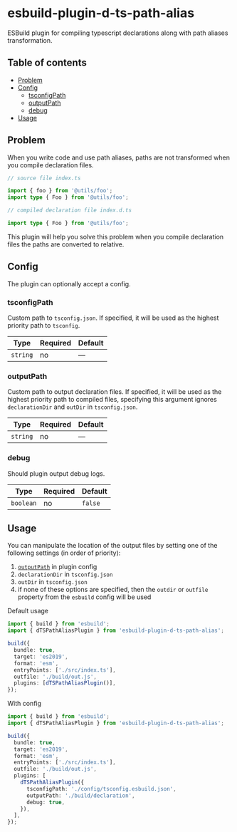 # esbuild-plugin-d-ts-path-alias

ESBuild plugin for compiling typescript declarations along with path aliases transformation.

## Table of contents

- [Problem](#problem)
- [Config](#config)
  - [tsconfigPath](#tsconfigpath)
  - [outputPath](#outputpath)
  - [debug](#debug)
- [Usage](#usage)

## Problem

When you write code and use path aliases, paths are not transformed when you compile declaration files.

```ts
// source file index.ts

import { foo } from '@utils/foo';
import type { Foo } from '@utils/foo';
```

```ts
// compiled declaration file index.d.ts

import type { Foo } from '@utils/foo';
```

This plugin will help you solve this problem when you compile declaration files the paths are converted to relative.

## Config

The plugin can optionally accept a config.

### tsconfigPath

Custom path to `tsconfig.json`. If specified, it will be used as the highest priority path to `tsconfig`.

| Type     | Required | Default |
| -------- | -------- | ------- |
| `string` | no       | —       |

### outputPath

Custom path to output declaration files. If specified, it will be used as the highest priority path to compiled files, specifying this argument ignores `declarationDir` and `outDir` in `tsconfig.json`.

| Type     | Required | Default |
| -------- | -------- | ------- |
| `string` | no       | —       |

### debug

Should plugin output debug logs.

| Type      | Required | Default |
| --------- | -------- | ------- |
| `boolean` | no       | `false` |

## Usage

You can manipulate the location of the output files by setting one of the following settings (in order of priority):

1. [`outputPath`](#outputpath) in plugin config
2. `declarationDir` in `tsconfig.json`
3. `outDir` in `tsconfig.json`
4. if none of these options are specified, then the `outdir` or `outfile` property from the `esbuild` config will be used

Default usage

```ts
import { build } from 'esbuild';
import { dTSPathAliasPlugin } from 'esbuild-plugin-d-ts-path-alias';

build({
  bundle: true,
  target: 'es2019',
  format: 'esm',
  entryPoints: ['./src/index.ts'],
  outfile: './build/out.js',
  plugins: [dTSPathAliasPlugin()],
});
```

With config

```ts
import { build } from 'esbuild';
import { dTSPathAliasPlugin } from 'esbuild-plugin-d-ts-path-alias';

build({
  bundle: true,
  target: 'es2019',
  format: 'esm',
  entryPoints: ['./src/index.ts'],
  outfile: './build/out.js',
  plugins: [
    dTSPathAliasPlugin({
      tsconfigPath: './config/tsconfig.esbuild.json',
      outputPath: './build/declaration',
      debug: true,
    }),
  ],
});
```
